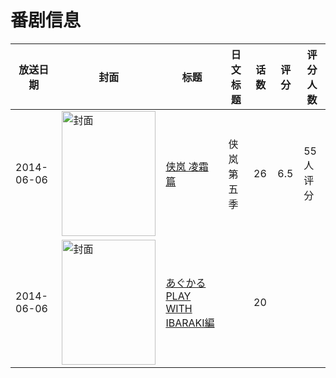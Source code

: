 # 番剧信息

|放送日期|封面|标题|日文标题|话数|评分|评分人数|
|---|---|---|---|---|---|---|
|2014-06-06|<img src="//lain.bgm.tv/pic/cover/c/d0/aa/165958_4622u.jpg" alt="封面" style="width:150px;height:200px;object-fit:cover;">|[侠岚 凌霜篇](https://bangumi.tv/subject/165958)|侠岚 第五季|26|6.5|55人评分|
|2014-06-06|<img src="//lain.bgm.tv/pic/cover/c/e7/a9/238437_sGQ8C.jpg" alt="封面" style="width:150px;height:200px;object-fit:cover;">|[あぐかる PLAY WITH IBARAKI編](https://bangumi.tv/subject/238437)||20|||
